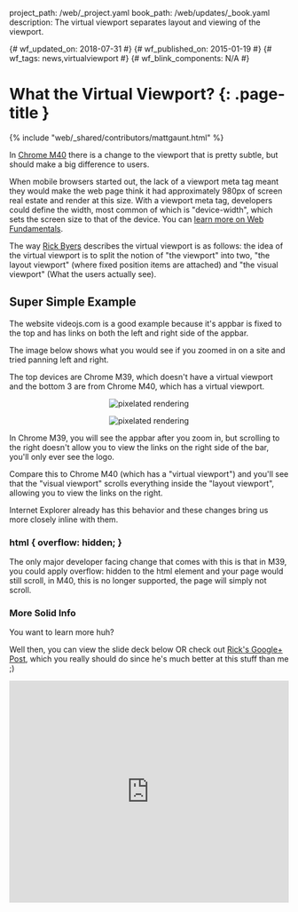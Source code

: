 project_path: /web/_project.yaml book_path: /web/updates/_book.yaml description: The virtual viewport separates layout and viewing of the viewport.

{# wf_updated_on: 2018-07-31 #} {# wf_published_on: 2015-01-19 #} {# wf_tags: news,virtualviewport #} {# wf_blink_components: N/A #}

# What the Virtual Viewport? {: .page-title }

{% include "web/_shared/contributors/mattgaunt.html" %}

In [Chrome M40](https://code.google.com/p/chromium/issues/detail?id=148816) there is a change to the viewport that is pretty subtle, but should make a big difference to users.

When mobile browsers started out, the lack of a viewport meta tag meant they would make the web page think it had approximately 980px of screen real estate and render at this size. With a viewport meta tag, developers could define the width, most common of which is "device-width", which sets the screen size to that of the device. You can [learn more on Web Fundamentals](/web/fundamentals/design-and-ux/responsive/#set-the-viewport).

The way [Rick Byers](https://plus.google.com/+RickByers/about) describes the virtual viewport is as follows: the idea of the virtual viewport is to split the notion of "the viewport" into two, "the layout viewport" (where fixed position items are attached) and "the visual viewport" (What the users actually see).

## **Super Simple Example**

The website videojs.com is a good example because it's appbar is fixed to the top and has links on both the left and right side of the appbar.

The image below shows what you would see if you zoomed in on a site and tried panning left and right.

The top devices are Chrome M39, which doesn't have a virtual viewport and the bottom 3 are from Chrome M40, which has a virtual viewport.

<p style="text-align: center;">
  <img style="max-width: 100%; height: auto;" src="/web/updates/images/2015-01-19-virtual-viewport/image00.png" alt="pixelated rendering" />
</p>

<p style="text-align: center;">
  <img style="max-width: 100%; height: auto;" src="/web/updates/images/2015-01-19-virtual-viewport/image01.png" alt="pixelated rendering" />
</p>

In Chrome M39, you will see the appbar after you zoom in, but scrolling to the right doesn't allow you to view the links on the right side of the bar, you'll only ever see the logo.

Compare this to Chrome M40 (which has a "virtual viewport") and you'll see that the "visual viewport" scrolls everything inside the "layout viewport", allowing you to view the links on the right.

Internet Explorer already has this behavior and these changes bring us more closely inline with them.

### html { overflow: hidden; }

The only major developer facing change that comes with this is that in M39, you could apply overflow: hidden to the html element and your page would still scroll, in M40, this is no longer supported, the page will simply not scroll.

### **More Solid Info**

You want to learn more huh?

Well then, you can view the slide deck below OR check out [Rick's Google+ Post](https://plus.google.com/+RickByers/posts/bpxrWN4G3X5), which you really should do since he's much better at this stuff than me ;)

<p style="text-align: center;">
  <iframe src="https://docs.google.com/presentation/embed?id=1nJvJqL2dw5STi5FFpR6tP371vSpDWWs5Beksbfitpzc&amp;start=false&amp;loop=false&amp;" frameborder="0" style="max-width: 600px; width: 100%; height: 400px;"></iframe>
</p>
